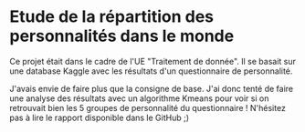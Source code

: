 <!-- Personnalités -->
# Etude de la répartition des personnalités dans le monde
Ce projet était dans le cadre de l'UE "Traitement de donnée". Il se basait sur une database Kaggle avec les résultats d'un questionnaire de personnalité.

J'avais envie de faire plus que la consigne de base. J'ai donc tenté de faire une analyse des résultats avec un algorithme Kmeans pour voir si on retrouvait bien les 5 groupes de personnalité du questionnaire ! N'hésitez pas à lire le rapport disponible dans le GitHub ;)